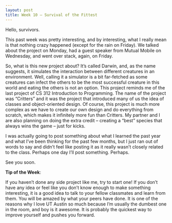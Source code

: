 ```yaml
---
layout: post
title: Week 10 – Survival of the Fittest
---
```

Hello, survivors.

This past week was pretty interesting, and by interesting, what I really mean is that nothing crazy happened (except for the rain on Friday). We talked about the project on Monday, had a guest speaker from Mutual Mobile on Wednesday, and went over stack, again, on Friday.

So, what is this new project about? It’s called Darwin, and, as the name suggests, it simulates the interaction between different creatures in an environment. Well, calling it a simulator is a bit far-fetched as some creatures can infect the others to be the most successful creature in this world and eating the others is not an option. This project reminds me of the last project of CS 312 Introduction to Programming. The name of the project was “Critters” and it was the project that introduced many of us the idea of classes and object-oriented design. Of course, this project is much more complex as we have to create our own design and do everything from scratch, which makes it infinitely more fun than Critters. My partner and I are also planning on doing the extra credit – creating a “best” species that always wins the game – just for kicks.

I was actually going to post something about what I learned the past year and what I’ve been thinking for the past few months, but I just ran out of words to say and didn’t feel like posting it as it really wasn’t closely related to the class. Perhaps one day I’ll post something. Perhaps.

See you soon.

**Tip of the Week**: 

If you haven’t done any side project like me, try to start one! If you don’t have any idea or feel like you don’t know enough to make something interesting, it is a good idea to talk to your fellow classmates and learn from them. You will be amazed by what your peers have done. It is one of the reasons why I love UT Austin so much because I’m usually the dumbest one in the room, and boy is it awesome. It is probably the quickest way to improve yourself and pushes you forward.
